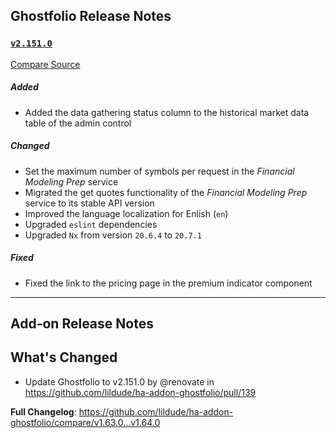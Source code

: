 ## Ghostfolio Release Notes

### [`v2.151.0`](https://redirect.github.com/ghostfolio/ghostfolio/blob/HEAD/CHANGELOG.md#21510---2025-04-11)

[Compare Source](https://redirect.github.com/ghostfolio/ghostfolio/compare/2.150.0...2.151.0)

##### Added

-   Added the data gathering status column to the historical market data table of the admin control

##### Changed

-   Set the maximum number of symbols per request in the *Financial Modeling Prep* service
-   Migrated the get quotes functionality of the *Financial Modeling Prep* service to its stable API version
-   Improved the language localization for Enlish (`en`)
-   Upgraded `eslint` dependencies
-   Upgraded `Nx` from version `20.6.4` to `20.7.1`

##### Fixed

-   Fixed the link to the pricing page in the premium indicator component

---

## Add-on Release Notes




## What's Changed
* Update Ghostfolio to v2.151.0 by @renovate in https://github.com/lildude/ha-addon-ghostfolio/pull/139


**Full Changelog**: https://github.com/lildude/ha-addon-ghostfolio/compare/v1.63.0...v1.64.0

